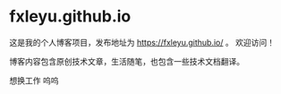 # fxleyu.github.io
这是我的个人博客项目，发布地址为 https://fxleyu.github.io/ 。
欢迎访问！


博客内容包含原创技术文章，生活随笔，也包含一些技术文档翻译。

想换工作 呜呜
